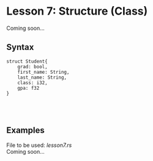 # Lesson 7: Structure (Class)
Coming soon...

## Syntax

```
struct Student{
	grad: bool,
	first_name: String,
	last_name: String,
	class: i32,
	gpa: f32
}
```
<br><br>

## Examples
File to be used:  <i>lesson7.rs</i><br>
Coming soon...